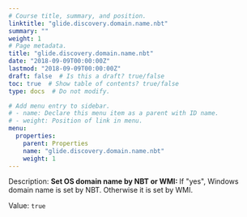 ```yaml
---
# Course title, summary, and position.
linktitle: "glide.discovery.domain.name.nbt"
summary: ""
weight: 1
# Page metadata.
title: "glide.discovery.domain.name.nbt"
date: "2018-09-09T00:00:00Z"
lastmod: "2018-09-09T00:00:00Z"
draft: false  # Is this a draft? true/false
toc: true  # Show table of contents? true/false
type: docs  # Do not modify.

# Add menu entry to sidebar.
# - name: Declare this menu item as a parent with ID name.
# - weight: Position of link in menu.
menu:
  properties:
    parent: Properties
    name: "glide.discovery.domain.name.nbt"
    weight: 1
---
```


Description: <b> Set OS domain name by NBT or WMI: </b> If "yes", Windows domain name is set by NBT. Otherwise it is set by WMI.


Value: `true`